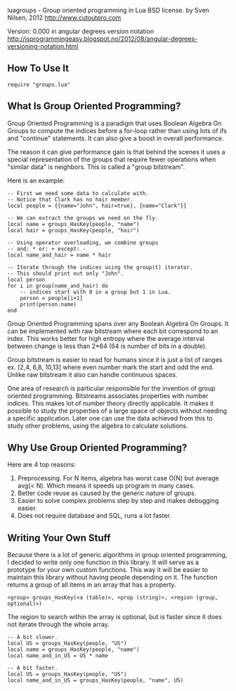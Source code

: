 luagroups - Group oriented programming in Lua
BSD license.
by Sven Nilsen, 2012
http://www.cutoutpro.com

Version: 0.000 in angular degrees version notation
http://isprogrammingeasy.blogspot.no/2012/08/angular-degrees-versioning-notation.html


## How To Use It

    require "groups.lua"

## What Is Group Oriented Programming?

Group Oriented Programming is a paradigm that uses Boolean Algebra On Groups to compute the indices before a for-loop rather than using lots of ifs and "continue" statements. It can also give a boost in overall performance.

The reason it can give performance gain is that behind the scenes it uses a special representation of the groups that require fewer operations when "similar data" is neighbors. This is called a "group bitstream".

Here is an example:

    -- First we need some data to calculate with.
    -- Notice that Clark has no hair member.
    local people = {{name="John", hair=true}, {name="Clark"}}

    -- We can extract the groups we need on the fly.
    local name = groups_HasKey(people, "name")
    local hair = groups_HasKey(people, "hair")

    -- Using operator overloading, we combine groups
    -- and: * or: + except: -
    local name_and_hair = name * hair

    -- Iterate through the indices using the group(t) iterator.
    -- This should print out only "John".
    local person
    for i in group(name_and_hair) do
        -- indices start with 0 in a group but 1 in Lua.
        person = people[i+1]
        print(person.name)
    end

Group Oriented Programming spans over any Boolean Algebra On Groups. It can be implemented with raw bitstream where each bit correspond to an index. This works better for high entropy where the average interval between change is less than 2*64 (64 is number of bits in a double).

Group bitstream is easier to read for humans since it is just a list of ranges ex. [2,4, 6,8, 10,13] where even number mark the start and odd the end. Unlike raw bitstream it also can handle continuous spaces.

One area of research is particular responsible for the invention of group oriented programming. Bitstreams associates properties with number indices. This makes lot of number theory directly applicable. It makes it possible to study the properties of a large space of objects without needing a specific application. Later one can use the data achieved from this to study other problems, using the algebra to calculate solutions.

## Why Use Group Oriented Programming?

Here are 4 top reasons:

1. Preprocessing. For N items, algebra has worst case O(N) but average avg(&lt; N). Which means it speeds up program in many cases.
2. Better code reuse as caused by the generic nature of groups.
3. Easier to solve complex problems step by step and makes debugging easier.
4. Does not require database and SQL, runs a lot faster.

## Writing Your Own Stuff

Because there is a lot of generic algorithms in group oriented programming, I decided to write only one function in this library. It will serve as a prototype for your own custom functions. This way it will be easier to maintain this library without having people depending on it. The function returns a group of all items in an array that has a property.

    <group> groups_HasKey(<a (table)>, <prop (string)>, <region (group, optional)>)

The region to search within the array is optional, but is faster since it does not iterate through the whole array.

    -- A bit slower.
    local US = groups_HasKey(people, "US")
    local name = groups_HasKey(people, "name")
    local name_and_in_US = US * name

    -- A bit faster.
    local US = groups_HasKey(people, "US")
    local name_and_in_US = groups_HasKey(people, "name", US)

